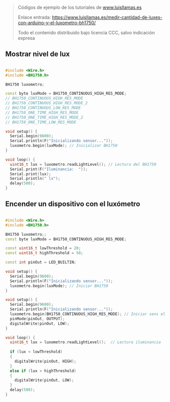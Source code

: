 > Códigos de ejemplo de los tutoriales de www.luisllamas.es
>
> Enlace entrada: https://www.luisllamas.es/medir-cantidad-de-luxes-con-arduino-y-el-luxometro-bh1750/
>
> Todo el contenido distribuido bajo licencia CCC, salvo indicación expresa


## Mostrar nivel de lux
```cpp
#include <Wire.h>
#include <BH1750.h>

BH1750 luxometro;

const byte luxMode = BH1750_CONTINUOUS_HIGH_RES_MODE;
// BH1750_CONTINUOUS_HIGH_RES_MODE
// BH1750_CONTINUOUS_HIGH_RES_MODE_2
// BH1750_CONTINUOUS_LOW_RES_MODE
// BH1750_ONE_TIME_HIGH_RES_MODE
// BH1750_ONE_TIME_HIGH_RES_MODE_2
// BH1750_ONE_TIME_LOW_RES_MODE

void setup() {
  Serial.begin(9600);
  Serial.println(F("Inicializando sensor..."));
  luxometro.begin(luxMode); // Inicializar BH1750
}

void loop() {
  uint16_t lux = luxometro.readLightLevel(); // Lectura del BH1750
  Serial.print(F("Iluminancia:  "));
  Serial.print(lux);
  Serial.println(" lx");
  delay(500);
}
```



## Encender un dispositivo con el luxómetro
```cpp
#include <Wire.h>
#include <BH1750.h>

BH1750 luxometro;;
const byte luxMode = BH1750_CONTINUOUS_HIGH_RES_MODE;

const uint16_t lowThreshold = 20;
const uint16_t highThreshold = 50;

const int pinOut = LED_BUILTIN;

void setup() {
  Serial.begin(9600);
  Serial.println(F("Inicializando sensor..."));
  luxometro.begin(luxMode); // Iniciar BH1750
}

void setup() {
  Serial.begin(9600);
  Serial.println(F("Inicializando sensor..."));
  luxometro.begin(BH1750_CONTINUOUS_HIGH_RES_MODE); // Iniciar sens el sensor
  pinMode(pinOut, OUTPUT);
  digitalWrite(pinOut, LOW);
}

void loop() {
  uint16_t lux = luxometro.readLightLevel();  // Lectura iluminancia
  
  if (lux < lowThreshold)
  {
    digitalWrite(pinOut, HIGH);
  }
  else if (lux > highThreshold)
  {
    digitalWrite(pinOut, LOW);
  }
  delay(500);
}
```


